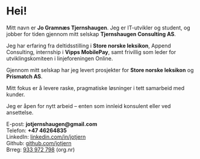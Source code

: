 # Hei!

Mitt navn er **Jo Gramnæs Tjernshaugen**. Jeg er IT-utvikler og student, og jobber for tiden gjennom mitt selskap **Tjernshaugen Consulting AS**.

Jeg har erfaring fra deltidsstilling i **Store norske leksikon**, Append Consulting, internship i **Vipps MobilePay**, samt frivillig som leder for utviklingskomiteen i linjeforeningen Online.

Gjennom mitt selskap har jeg levert prosjekter for **Store norske leksikon** og **Prismatch AS**.

<!-- Du kan lese mer om min erfaring i <a href="/cv">Min CV</a> eller om noen av <a href="/posts">Mine prosjekter</a> -->

Mitt fokus er å levere raske, pragmatiske løsninger i tett samarbeid med kunder.

Jeg er åpen for nytt arbeid – enten som innleid konsulent eller ved ansettelse.

E-post: **jotjernshaugen@<!-- -->gmail.com**<br>
Telefon: **+47 46264835**<br>
LinkedIn: <a href="https://www.linkedin.com/in/jotjern/" target="_blank">linkedin.com/in/jotjern</a><br>
Github: <a href="https://github.com/jotjern" target="_blank">github.com/jotjern</a><br>
Brreg: <a href="https://w2.brreg.no/enhet/sok/detalj.jsp?orgnr=933972798" target="_blank">933 972 798</a> (org.nr)
